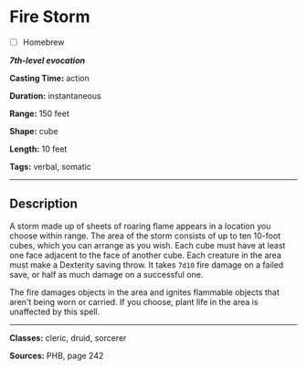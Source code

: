 # Fire Storm

- [ ] Homebrew

***7th-level evocation***

**Casting Time:** action

**Duration:** instantaneous

**Range:** 150 feet

**Shape:** cube

**Length:** 10 feet

**Tags:** verbal, somatic

---

## Description
A storm made up of sheets of roaring flame appears in a location you choose within range.
The area of the storm consists of up to ten 10-foot cubes, which you can arrange as you wish.
Each cube must have at least one face adjacent to the face of another cube.
Each creature in the area must make a Dexterity saving throw.
It takes `7d10` fire damage on a failed save, or half as much damage on a successful one.

The fire damages objects in the area and ignites flammable objects that aren't being worn or carried.
If you choose, plant life in the area is unaffected by this spell.

---

**Classes:** cleric, druid, sorcerer

**Sources:** PHB, page 242
